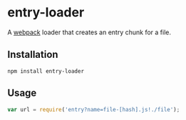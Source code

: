 # entry-loader

A [webpack](https://webpack.github.io/) loader that creates an entry chunk for a file.

## Installation

`npm install entry-loader`

## Usage

```javascript
var url = require('entry?name=file-[hash].js!./file');
```
